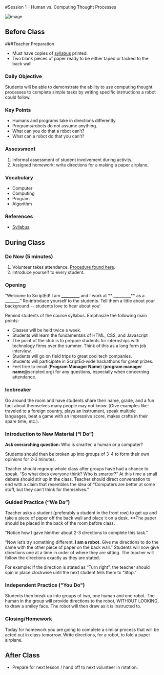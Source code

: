 #Session 1 - Human vs. Computing Thought Processes

![image](http://oi58.tinypic.com/2d94oli.jpg)

## Before Class
###Teacher Preparation
* Must have copies of [syllabus](https://www.dropbox.com/s/maienun209adcy7/ScriptEd%20Year%201%20Syllabus.docx?dl=0) printed.
* Two blank pieces of paper ready to be either taped or tacked to the back wall.


### Daily Objective

Students will be able to demonstrate the ability to use computing thought processes to complete simple tasks by writing specific instructions a robot could follow.

### Key Points

* Humans and programs take in directions differently.
* Programs/robots do not assume anything.
* What can you do that a robot can’t?
* What can a robot do that you can’t?

### Assessment

1. Informal assessment of student involvement during activity.
2. Assigned homework: write directions for a making a paper airplane.


### Vocabulary

* Computer
* Computing
* Program
* Algorithm

### References

* [Syllabus](https://www.dropbox.com/s/maienun209adcy7/ScriptEd%20Year%201%20Syllabus.docx?dl=0)


## During Class

### Do Now (5 minutes)

1. Volunteer takes attendance. [Procedure found here](https://docs.google.com/document/d/19IIhqykr70vj7wnqyJYuQNTkd9GX56Xgl3omD42IcMk/edit).
2. Introduce yourself to every student.

### Opening

“Welcome to ScriptEd! I am **_________** and I work at ** _________** as a _______.” Re-introduce yourself to the students. Tell them a little about your background -- students love to hear about you! 

Remind students of the course syllabus. Emphasize the following main points:

* Classes will be held twice a week.
* Students will learn the fundamentals of HTML, CSS, and Javascript
* The point of the club is to prepare students for internships with technology firms over the summer. Think of this as a long form job interview.
* Students will go on field trips to great cool tech companies.
* Students will participate in ScriptEd-wide hackathons for great prizes.  
* Feel free to email (**Program Manager Name**) (**program manager name**@scripted.org) for any questions, especially when concerning attendance. 

### Icebreaker

Go around the room and have students share their name, grade, and a fun fact about themselves many people may not know. (Give examples like: traveled to a foreign country, plays an instrument, speak multiple languages, beat a game with an impressive score, makes crafts in their spare time, etc.).



### Introduction to New Material (“I Do”)

**Ask overarching question:** Who is smarter, a human or a computer?  

Students should then be broken up into groups of 3-4 to form their own opinions for 2-3 minutes.   


Teacher should regroup whole class after groups have had a chance to speak. “So what does everyone think? Who is smarter?” At this time a small debate should stir up in the class. Teacher should direct conversation to end with a claim that resembles the idea of “Computers are better at some stuff, but they can’t think for themselves.”


### Guided Practice (“We Do”)

Teacher asks a student (preferably a student in the front row) to get up and take a piece of paper off the back wall and place it on a desk. **The paper should be placed in the back of the room before class.

“Notice how I gave him/her about 2-3 directions to complete this task.” 

“Now let’s try something different. **I am a robot.** Give me directions to do the same with the other piece of paper on the back wall.” Students will now give directions one at a time in order of where they are sitting. The teacher will follow the directions exactly as they are stated.

For example: If the direction is stated as “Turn right”, the teacher should spin in place clockwise until the next student tells them to “Stop.”

### Independent Practice ("You Do")

Students then break up into groups of two, one human and one robot. The human in the group will provide directions to the robot, WITHOUT LOOKING, to draw a smiley face. The robot will then draw as it is instructed to. 

### Closing/Homework

Today for homework you are going to complete a similar process that will be acted out in class tomorrow. Write directions, for a robot, to fold a paper airplane.

## After Class

* Prepare for next lesson / hand off to next volunteer in rotation.
